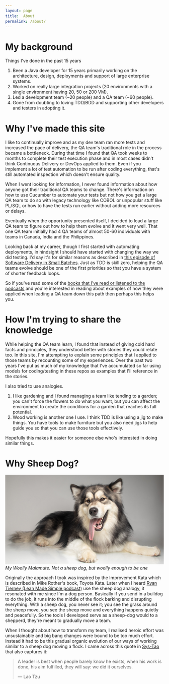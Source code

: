 ```yaml
---
layout: page
title:  About
permalink: /about/
---
```


# My background

Things I've done in the past 15 years
1. Been a Java developer for 15 years primarily working on the architecture, design, deployments and support of large enterprise systems. 
2. Worked on really large integration projects (20 environments with a single environment having 20, 50 or 200 VM). 
3. Led a development team (~20 people) and a QA team (~60 people). 
4. Gone from doubting to loving TDD/BDD and supporting other developers and testers in adopting it. 

# Why I've made this site

I like to continually improve and as my dev team ran more tests and increased the pace of delivery, the QA team's traditional role in the process became a bottleneck.
During that time I found that QA took weeks to months to complete their test execution phase and in most cases didn't think Continuous Delivery or DevOps applied to them.
Even if you implement a lot of test automation to be run after coding everything, that's still automated inspection which doesn't ensure quality.

When I went looking for information, I never found information about how anyone got their traditional QA teams to change. 
There's information on how to use Cucumber to automate your tests but not how you get a large QA team to do so with legacy technology like COBOL or unpopular stuff like PL/SQL or how to have the tests run earlier without adding more resources or delays. 

Eventually when the opportunity presented itself, I decided to lead a large QA team to figure out how to help them evolve and it went very well.
That one QA team initially had 4 QA teams of almost 50-60 individuals with teams in Canada, India and the Philippines.

Looking back at my career, though I first started with automating deployments, in hindsight I should have started with changing the way we did testing.
I'd say it's for similar reasons as described in [this episode of Software Delivery in Small Batches][1]. 
Just as TDD is skill zero, helping the QA teams evolve should be one of the first priorities so that you have a system of shorter feedback loops.

So if you've read some of the [books that I've read or listened to the podcasts][2] and you're interested in reading about examples of how they were applied when leading a QA team down this path then perhaps this helps you.

# How I'm trying to share the knowledge

While helping the QA team learn, I found that instead of giving cold hard facts and principles, they understood better with stories they could relate too.
In this site, I'm attempting to explain some principles that I applied to those teams by recounting some of my experiences.
Over the past two years I've put as much of my knowledge that I've accumulated so far using models for coding/testing in these repos as examples that I'll reference in the stories.

I also tried to use analogies. 
1. I like gardening and I found managing a team like tending to a garden; you can't force the flowers to do what you want, but you can affect the environment to create the conditions for a garden that reaches its full potential.
2. Wood working is another one I use. I think TDD is like using a jig to make things. You have tools to make furniture but you also need jigs to help guide you so that you can use those tools effectively.

Hopefully this makes it easier for someone else who's interested in doing similar things.

# Why Sheep Dog? 
  
![Sheep Dog](assets/images/sheepdog.jpg)
*My Woolly Malamute. Not a sheep dog, but woolly enough to be one*

Originally the approach I took was inspired by the Improvement Kata which is described in Mike Rother's book, Toyota Kata.
Later when I heard [Ryan Tierney (Lean Made Simple podcast)][3] use the sheep dog analogy, it resonated with me since I'm a dog person. 
Basically if you send in a bulldog to do the job, it runs into the middle of the flock barking and disrupting everything. 
With a sheep dog, you never see it; you see the grass around the sheep move, you see the sheep move and everything happens quietly and peacefully. 
So the tools I developed serve as a sheep-dog would to a shepperd, they're meant to gradually move a team.

When I thought about how to transform my team, I realised heroic effort was unsustainable and big bang changes were bound to be too much effort. 
Instead it had to be this gradual organic evolution of our ways of working similar to a sheep dog moving a flock. I came across this quote in [Sys-Tao][4] that also captures it: 

> A leader is best when people barely know he exists, when his work is done, his aim fulfilled, they will say: we did it ourselves. 
> 
> — Lao Tzu

[1]: https://smallbatches.fm/107
[2]: /books/
[3]: https://youtube.com/clip/UgkxesmBzvq8mTLdD9ATv4epw1bAVDz6Ln6x?si=LrO6ScEXzI4-VbAV
[4]: https://sys-tao.org/the-book/